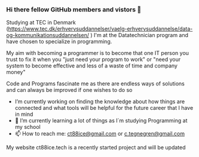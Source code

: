 ### Hi there fellow GitHub members and vistors 👋

Studying at TEC in Denmark (https://www.tec.dk/erhvervsuddannelser/vaelg-erhvervsuddannelse/data-og-kommunikationsuddannelsen/  ) I'm at the Datatechnician program and have chosen to specialize in programming.

My aim with becoming a programmer is to become that one IT person you trust to fix it when you "just need your program to work" or "need your system to become effective and less of a waste of time and company money" 

Code and Programs fascinate me as there are endless ways of solutions and can always be improved if one wishes to do so

- I’m currently working on finding the knowledge about how things are connected
and what tools will be helpful for the future career that I have in mind
- 🌱 I’m currently learning a lot of things as I´m studying Programming at my school
- 📫 How to reach me: ct88ice@gmail.com or c.tegnegren@gmail.com

My website ct88ice.tech is a recently started project and will be updated
